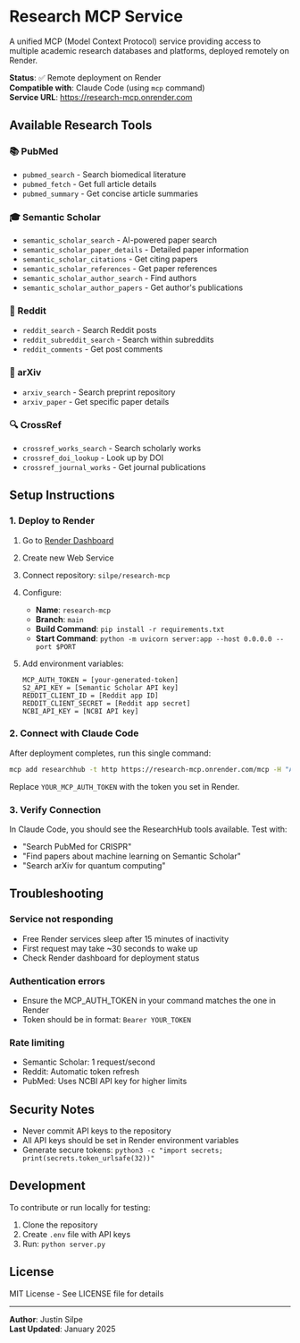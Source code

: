 # Research MCP Service

A unified MCP (Model Context Protocol) service providing access to multiple academic research databases and platforms, deployed remotely on Render.

**Status**: ✅ Remote deployment on Render  
**Compatible with**: Claude Code (using `mcp` command)  
**Service URL**: https://research-mcp.onrender.com

## Available Research Tools

### 📚 PubMed
- `pubmed_search` - Search biomedical literature
- `pubmed_fetch` - Get full article details
- `pubmed_summary` - Get concise article summaries

### 🎓 Semantic Scholar
- `semantic_scholar_search` - AI-powered paper search
- `semantic_scholar_paper_details` - Detailed paper information
- `semantic_scholar_citations` - Get citing papers
- `semantic_scholar_references` - Get paper references
- `semantic_scholar_author_search` - Find authors
- `semantic_scholar_author_papers` - Get author's publications

### 💬 Reddit
- `reddit_search` - Search Reddit posts
- `reddit_subreddit_search` - Search within subreddits
- `reddit_comments` - Get post comments

### 📄 arXiv
- `arxiv_search` - Search preprint repository
- `arxiv_paper` - Get specific paper details

### 🔍 CrossRef
- `crossref_works_search` - Search scholarly works
- `crossref_doi_lookup` - Look up by DOI
- `crossref_journal_works` - Get journal publications

## Setup Instructions

### 1. Deploy to Render

1. Go to [Render Dashboard](https://dashboard.render.com)
2. Create new Web Service
3. Connect repository: `silpe/research-mcp`
4. Configure:
   - **Name**: `research-mcp`
   - **Branch**: `main`
   - **Build Command**: `pip install -r requirements.txt`
   - **Start Command**: `python -m uvicorn server:app --host 0.0.0.0 --port $PORT`

5. Add environment variables:
   ```
   MCP_AUTH_TOKEN = [your-generated-token]
   S2_API_KEY = [Semantic Scholar API key]
   REDDIT_CLIENT_ID = [Reddit app ID]
   REDDIT_CLIENT_SECRET = [Reddit app secret]
   NCBI_API_KEY = [NCBI API key]
   ```

### 2. Connect with Claude Code

After deployment completes, run this single command:

```bash
mcp add researchhub -t http https://research-mcp.onrender.com/mcp -H "Authorization: Bearer YOUR_MCP_AUTH_TOKEN"
```

Replace `YOUR_MCP_AUTH_TOKEN` with the token you set in Render.

### 3. Verify Connection

In Claude Code, you should see the ResearchHub tools available. Test with:
- "Search PubMed for CRISPR"
- "Find papers about machine learning on Semantic Scholar"
- "Search arXiv for quantum computing"

## Troubleshooting

### Service not responding
- Free Render services sleep after 15 minutes of inactivity
- First request may take ~30 seconds to wake up
- Check Render dashboard for deployment status

### Authentication errors
- Ensure the MCP_AUTH_TOKEN in your command matches the one in Render
- Token should be in format: `Bearer YOUR_TOKEN`

### Rate limiting
- Semantic Scholar: 1 request/second
- Reddit: Automatic token refresh
- PubMed: Uses NCBI API key for higher limits

## Security Notes

- Never commit API keys to the repository
- All API keys should be set in Render environment variables
- Generate secure tokens: `python3 -c "import secrets; print(secrets.token_urlsafe(32))"`

## Development

To contribute or run locally for testing:
1. Clone the repository
2. Create `.env` file with API keys
3. Run: `python server.py`

## License

MIT License - See LICENSE file for details

---
**Author**: Justin Silpe  
**Last Updated**: January 2025